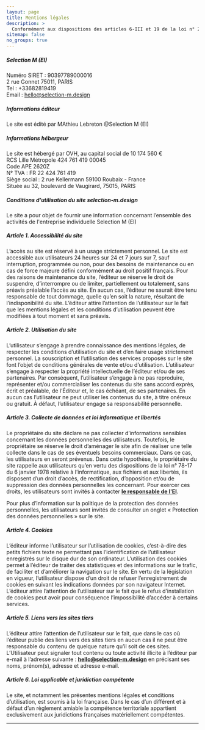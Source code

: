```yaml
---
layout: page
title: Mentions légales
description: >
  Conformément aux dispositions des articles 6-III et 19 de la loi n° 2004-575 du 21 juin 2004 pour la confiance dans l’économie numérique, il est porté à la connaissance des utilisateurs et visiteurs du site selection-m.design (le Site) les présentes mentions légales. La connexion, l’utilisation et l’accès à ce site impliquent l’acceptation intégrale et sans réserve par l’utilisateur de toutes les dispositions des présentes mentions légales. Sont considérés comme utilisateurs tous les internautes qui naviguent, consultent, visionnent et utilisent de manière quelconque le site.
sitemap: false
no_groups: true
---
```


##### Selection M (EI)
Numéro SIRET : 90397789000016  
2 rue Gonnet 75011, PARIS  
Tel : +33682819419  
Email : hello@selection-m.design  

##### Informations éditeur
Le site est édité par MAthieu Lebreton @Selection M (EI)

##### Informations hébergeur
Le site est hébergé par OVH, au capital social de 10 174 560 €  
RCS Lille Métropole 424 761 419 00045  
Code APE 2620Z  
N° TVA : FR 22 424 761 419  
Siège social : 2 rue Kellermann
59100 Roubaix - France  
Située au 32, boulevard de Vaugirard, 75015, PARIS

##### Conditions d’utilisation du site selection-m.design
Le site a pour objet de fournir une information concernant l’ensemble des activités de l'entreprise individuelle Selection M (EI)

##### Article 1. Accessibilité du site
L’accès au site est réservé à un usage strictement personnel.
Le site est accessible aux utilisateurs 24 heures sur 24 et 7 jours sur 7, sauf interruption, programmée ou non, pour des besoins de maintenance ou en cas de force majeure défini conformément au droit positif français. Pour des raisons de maintenance du site, l’éditeur se réserve le droit de suspendre, d’interrompre ou de limiter, partiellement ou totalement, sans préavis préalable l’accès au site. En aucun cas, l’éditeur ne saurait être tenu responsable de tout dommage, quelle qu’en soit la nature, résultant de l’indisponibilité du site. L’éditeur attire l’attention de l’utilisateur sur le fait que les mentions légales et les conditions d’utilisation peuvent être modifiées à tout moment et sans préavis.

##### Article 2. Utilisation du site
L’utilisateur s’engage à prendre connaissance des mentions légales, de respecter les conditions d’utilisation du site et d’en faire usage strictement personnel. La souscription et l’utilisation des services proposés sur le site font l’objet de conditions générales de vente et/ou d’utilisation. L’utilisateur s’engage à respecter la propriété intellectuelle de l’éditeur et/ou de ses partenaires. Par conséquent, l’utilisateur s’engage à ne pas reproduire, représenter et/ou commercialiser les contenus du site sans accord exprès, écrit et préalable, de l’Éditeur et, le cas échéant, de ses partenaires. En aucun cas l’utilisateur ne peut utiliser les contenus du site, à titre onéreux ou gratuit. À défaut, l’utilisateur engage sa responsabilité personnelle.

##### Article 3. Collecte de données et loi informatique et libertés
Le propriétaire du site déclare ne pas collecter d’informations sensibles concernant les données personnelles des utilisateurs. Toutefois, le propriétaire se réserve le droit d’aménager le site afin de réaliser une telle collecte dans le cas de ses éventuels besoins commerciaux. Dans ce cas, les utilisateurs en seront prévenus. Dans cette hypothèse, le propriétaire du site rappelle aux utilisateurs qu’en vertu des dispositions de la loi n° 78-17 du 6 janvier 1978 relative à l’informatique, aux fichiers et aux libertés, ils disposent d’un droit d’accès, de rectification, d’opposition et/ou de suppression des données personnelles les concernant. Pour exercer ces droits, les utilisateurs sont invités à contacter **[le responsable de l'EI](contact@mathieu-lebreton.com)**.

Pour plus d’information sur la politique de la protection des données personnelles, les utilisateurs sont invités de consulter un onglet « Protection des données personnelles » sur le site.

##### Article 4. Cookies
L’éditeur informe l’utilisateur sur l’utilisation de cookies, c’est-à-dire des petits fichiers texte ne permettant pas l’identification de l’utilisateur enregistrés sur le disque dur de son ordinateur. L’utilisation des cookies permet à l’éditeur de traiter des statistiques et des informations sur le trafic, de faciliter et d’améliorer la navigation sur le site. En vertu de la législation en vigueur, l’utilisateur dispose d’un droit de refuser l’enregistrement de cookies en suivant les indications données par son navigateur Internet. L’éditeur attire l’attention de l’utilisateur sur le fait que le refus d’installation de cookies peut avoir pour conséquence l’impossibilité d’accéder à certains services.

##### Article 5. Liens vers les sites tiers
L’éditeur attire l’attention de l’utilisateur sur le fait, que dans le cas où l’éditeur publie des liens vers des sites tiers en aucun cas il ne peut être responsable du contenu de quelque nature qu’il soit de ces sites. L’Utilisateur peut signaler tout contenu ou toute activité illicite à l’éditeur par e-mail à l’adresse suivante : **[hello@selection-m.design](hello@selection-m.design)** en précisant ses noms, prénom(s), adresse et adresse e-mail.

##### Article 6. Loi applicable et juridiction compétente
Le site, et notamment les présentes mentions légales et conditions d’utilisation, est soumis à la loi française. Dans le cas d’un différent et à défaut d’un règlement amiable la compétence territoriale appartient exclusivement aux juridictions françaises matériellement compétentes.

---